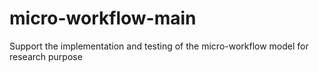 # micro-workflow-main
Support the implementation and testing of the micro-workflow model for research purpose
